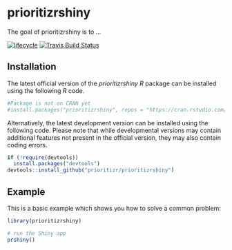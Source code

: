 
<!-- README.md is generated from README.Rmd. Please edit that file -->

# prioritizrshiny

The goal of prioritizrshiny is to
…

[![lifecycle](https://img.shields.io/badge/Lifecycle-experimental-orange.svg)](https://www.tidyverse.org/lifecycle/#experimental)
[![Travis Build
Status](https://img.shields.io/travis/prioritizr/prioritizrshiny/master.svg?label=Linux%20%26%20Mac%20OSX)](https://travis-ci.org/prioritizr/prioritizrshiny)

## Installation

The latest official version of the *prioritizrshiny R* package can be
installed using the following *R* code.

``` r
#Package is not on CRAN yet
#install.packages("prioritizrshiny", repos = "https://cran.rstudio.com/")
```

Alternatively, the latest development version can be installed using the
following code. Please note that while developmental versions may
contain additional features not present in the official version, they
may also contain coding errors.

``` r
if (!require(devtools))
  install.packages("devtools")
devtools::install_github("prioritizr/prioritizrshiny")
```

## Example

This is a basic example which shows you how to solve a common problem:

``` r
library(prioritizrshiny)

# run the Shiny app
prshiny()
```
